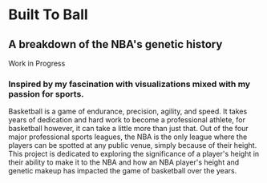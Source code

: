 # Built To Ball
## A breakdown of the NBA's genetic history

Work in Progress

### Inspired by my fascination with visualizations mixed with my passion for sports.

Basketball is a game of endurance, precision, agility, and speed. It takes years of dedication and hard work to become a professional athlete, for basketball however, it can take a little more than just that. Out of the four major professional sports leagues, the NBA is the only league where the players can be spotted at any public venue, simply because of their height. This project is dedicated to exploring the significance of a player's height in their ability to make it to the NBA and how an NBA player's height and genetic makeup has impacted the game of basketball over the years.


